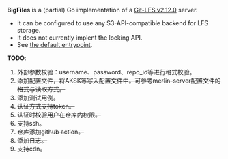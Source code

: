**BigFiles** is a (partial) Go implementation of a [Git-LFS
v2.12.0](https://github.com/git-lfs/git-lfs/tree/v2.12.0/docs/api) server.

- It can be configured to use any S3-API-compatible backend for LFS storage.
- It does not currently implent the locking API.
- See [the default entrypoint](BigFiles/main.go).


**TODO**:

1. 外部参数校验：username、password、repo_id等进行格式校验。
2. ~~添加配置文件，将AKSK等写入配置文件中。可参考merlin-server配置文件的格式与读取方式。~~
3. 添加测试用例。
4. ~~认证方式支持token。~~
5. ~~认证时校验用户在仓库内权限。~~
6. 支持ssh。
7. ~~仓库添加github action。~~
8. ~~添加日志。~~
9. 支持cdn。
